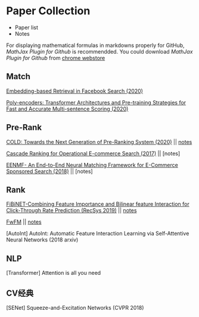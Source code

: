 # Paper Collection

- Paper list
- Notes



For displaying  mathematical formulas in markdowns properly for GitHub, *MathJax Plugin for Github* is recommendded. You could download *MathJax Plugin for Github* from [chrome webstore](https://chrome.google.com/webstore/category/extensions)



## Match

[Embedding-based Retrieval in Facebook Search (2020)](https://arxiv.org/abs/2006.11632)

[Poly-encoders: Transformer Architectures and Pre-training Strategies for Fast and Accurate Multi-sentence Scoring (2020)](https://arxiv.org/abs/1905.01969v3)



## Pre-Rank

[COLD: Towards the Next Generation of Pre-Ranking System (2020)](https://arxiv.org/abs/2007.16122)   ||   [notes](./pre_rank/COLD-Towards-the-Next-Generation-of-Pre-Ranking-System.md)

[Cascade Ranking for Operational E-commerce Search (2017)](https://arxiv.org/pdf/1706.02093.pdf)  ||  [notes]

[EENMF- An End-to-End Neural Matching Framework for E-Commerce Sponsored Search (2018)](https://arxiv.org/abs/1812.01190)  ||  [notes]



## Rank

[FiBiNET-Combining Feature Importance and Bilinear feature Interaction for Click-Through Rate Prediction (RecSys 2019)](./rank/FiBiNET-Combining-Feature-Importance-and-Bilinear-feature-Interaction-for-Click-Through-Rate-Prediction.pdf) || [notes](./rank/FiBiNET-Combining-Feature-Importance-and-Bilinear-feature-Interaction-for-Click-Through-Rate-Prediction.md)

[FwFM](./rank/FwFM-Field-weighted-Factorization-Machines-for-Click-Through-Rate-Prediction-in-Display-Advertising.pdf) || [notes](./rank/FwFM-Field-weighted-Factorization-Machines-for-Click-Through-Rate-Prediction-in-Display-Advertising.md)

[AutoInt] AutoInt: Automatic Feature Interaction Learning via Self-Attentive Neural Networks (2018 arxiv)







## NLP

[Transformer] Attention is all you need

## CV经典
[SENet] Squeeze-and-Excitation Networks (CVPR 2018)

